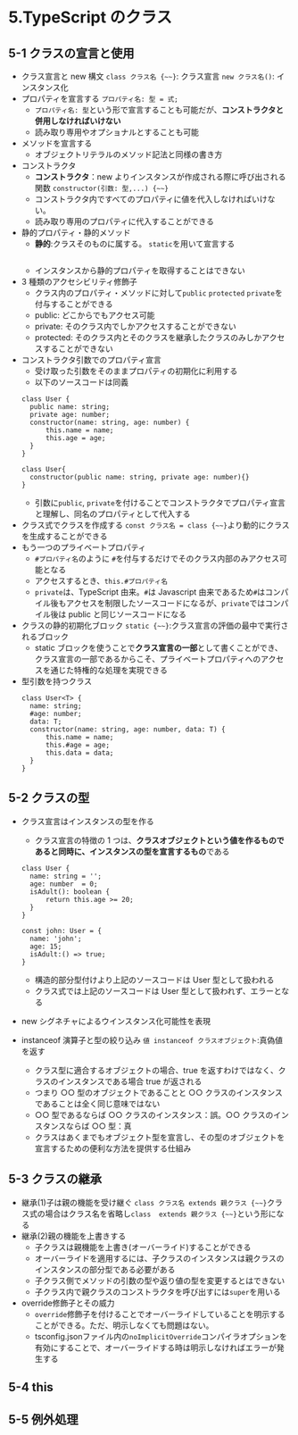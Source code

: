 # 5.TypeScript のクラス

## 5-1 クラスの宣言と使用

- クラス宣言と new 構文
  `class クラス名 {~~}`: クラス宣言
  `new クラス名()`: インスタンス化
- プロパティを宣言する
  `プロパティ名: 型 = 式;`
  - `プロパティ名: 型`という形で宣言することも可能だが、**コンストラクタと併用しなければいけない**
  - 読み取り専用やオプショナルとすることも可能
- メソッドを宣言する
  - オブジェクトリテラルのメソッド記法と同様の書き方
- コンストラクタ
  - **コンストラクタ**：new よりインスタンスが作成される際に呼び出される関数
    `constructor(引数: 型,...) {~~}`
  - コンストラクタ内ですべてのプロパティに値を代入しなければいけない。
  - 読み取り専用のプロパティに代入することができる
- 静的プロパティ・静的メソッド
  - **静的**:クラスそのものに属する。
    `static`を用いて宣言する
  ```

  ```
  - インスタンスから静的プロパティを取得することはできない
- 3 種類のアクセシビリティ修飾子
  - クラス内のプロパティ・メソッドに対して`public` `protected` `private`を付与することができる
  - public: どこからでもアクセス可能
  - private: そのクラス内でしかアクセスすることができない
  - protected: そのクラス内とそのクラスを継承したクラスのみしかアクセスすることができない
- コンストラクタ引数でのプロパティ宣言
  - 受け取った引数をそのままプロパティの初期化に利用する
  - 以下のソースコードは同義
  ```
  class User {
    public name: string;
    private age: number;
    constructor(name: string, age: number) {
        this.name = name;
        this.age = age;
    }
  }
  ```
  ```
  class User{
    constructor(public name: string, private age: number){}
  }
  ```
  - 引数に`public`, `private`を付けることでコンストラクタでプロパティ宣言と理解し、同名のプロパティとして代入する
- クラス式でクラスを作成する
  `const クラス名 = class {~~}`より動的にクラスを生成することができる
- もう一つのプライベートプロパティ
  - `#プロパティ名`のように `#`を付与するだけでそのクラス内部のみアクセス可能となる
  - アクセスするとき、`this.#プロパティ名`
  - `private`は、TypeScript 由来。`#`は Javascript 由来であるため`#`はコンパイル後もアクセスを制限したソースコードになるが、`private`ではコンパイル後は public と同じソースコードになる
- クラスの静的初期化ブロック
  `static {~~}`:クラス宣言の評価の最中で実行されるブロック
  - static ブロックを使うことで**クラス宣言の一部**として書くことができ、クラス宣言の一部であるからこそ、プライベートプロパティへのアクセスを通じた特権的な処理を実現できる
- 型引数を持つクラス
  ```
  class User<T> {
    name: string;
    #age: number;
    data: T;
    constructor(name: string, age: number, data: T) {
        this.name = name;
        this.#age = age;
        this.data = data;
    }
  }
  ```

## 5-2 クラスの型

- クラス宣言はインスタンスの型を作る

  - クラス宣言の特徴の 1 つは、**クラスオブジェクトという値を作るものであると同時に、インスタンスの型を宣言するもの**である

  ```
  class User {
    name: string = '';
    age: number  = 0;
    isAdult(): boolean {
        return this.age >= 20;
    }
  }

  const john: User = {
    name: 'john';
    age: 15;
    isAdult:() => true;
  }
  ```

  - 構造的部分型付けより上記のソースコードは User 型として扱われる
  - クラス式では上記のソースコードは User 型として扱われず、エラーとなる

- new シグネチャによるウインスタンス化可能性を表現
- instanceof 演算子と型の絞り込み
  `値 instanceof クラスオブジェクト`:真偽値を返す
  - クラス型に適合するオブジェクトの場合、true を返すわけではなく、クラスのインスタンスである場合 true が返される
  - つまり ○○ 型のオブジェクトであることと ○○ クラスのインスタンスであることは全く同じ意味ではない
  - ○○ 型であるならば ○○ クラスのインスタンス：誤。○○ クラスのインスタンスならば ○○ 型：真
  - クラスはあくまでもオブジェクト型を宣言し、その型のオブジェクトを宣言するための便利な方法を提供する仕組み

## 5-3 クラスの継承
- 継承(1)子は親の機能を受け継ぐ
  `class クラス名 extends 親クラス {~~}`クラス式の場合はクラス名を省略し`class  extends 親クラス {~~}`という形になる
- 継承(2)親の機能を上書きする
  - 子クラスは親機能を上書き(オーバーライド)することができる
  - オーバーライドを適用するには、子クラスのインスタンスは親クラスのインスタンスの部分型である必要がある
  - 子クラス側でメソッドの引数の型や返り値の型を変更するとはできない
  - 子クラス内で親クラスのコンストラクタを呼び出すには`super`を用いる
- override修飾子とその威力
  - `override`修飾子を付けることでオーバーライドしていることを明示することができる。ただ、明示しなくても問題はない。
  - tsconfig.jsonファイル内の`noImplicitOverride`コンパイラオプションを有効にすることで、オーバーライドする時は明示しなければエラーが発生する
  
## 5-4 this

## 5-5 例外処理
